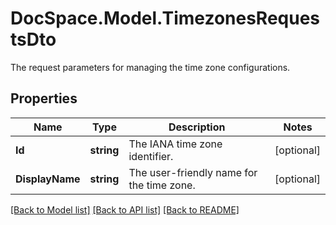 # DocSpace.Model.TimezonesRequestsDto
The request parameters for managing the time zone configurations.

## Properties

Name | Type | Description | Notes
------------ | ------------- | ------------- | -------------
**Id** | **string** | The IANA time zone identifier. | [optional] 
**DisplayName** | **string** | The user-friendly name for the time zone. | [optional] 

[[Back to Model list]](../README.md#documentation-for-models) [[Back to API list]](../README.md#documentation-for-api-endpoints) [[Back to README]](../README.md)

